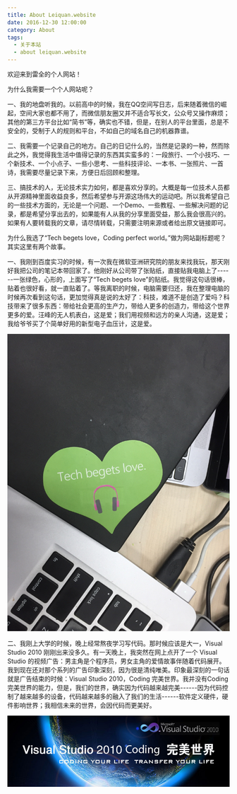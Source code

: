 ```yaml
---
title: About Leiquan.website
date: 2016-12-30 12:00:00
category: About
tags:
  - 关于本站
  - about leiquan.website
---
```


欢迎来到雷全的个人网站！

<!--more-->

为什么我需要一个个人网站呢？

一、我的地盘听我的。以前高中的时候，我在QQ空间写日志，后来随着微信的崛起，空间大家也都不用了，而微信朋友圈又并不适合写长文，公众号又操作麻烦；其他的第三方平台比如“简书”等，确实也不错，但是，在别人的平台里面，总是不安全的，受制于人的规则和平台，不如自己的域名自己的机器靠谱。

二、我需要一个记录自己的地方。自己的日记什么的，当然是记录的一种，然而除此之外，我觉得我生活中值得记录的东西其实蛮多的：一段旅行、一个小技巧、一个新技术、一个小点子、一些小思考、一些科技评论、一本书、一张照片、一首诗，我需要尽量记录下来，方便日后回顾和整理。

三、搞技术的人，无论技术实力如何，都是喜欢分享的。大概是每一位技术人员都从开源精神里面收益良多，然后希望参与开源这场伟大的运动吧。所以我希望自己的一些技术方面的，无论是一个问题、一个Demo、一些教程、一些解决问题的记录，都是希望分享出去的，如果能有人从我的分享里面受益，那么我会很高兴的。如果有人要转载我的文章，请尽情转载，只需要注明来源或者给出原文链接即可。

为什么我选了“Tech begets love，Coding perfect world。”做为网站副标题呢？其实这里有两个故事。

一、我刚到百度实习的时候，有一次我在微软亚洲研究院的朋友来找我玩，那天刚好我把公司的笔记本带回家了。他刚好从公司带了张贴纸，直接贴我电脑上了------一张绿色，心形的，上面写了“Tech begets love”的贴纸。我觉得这句话很棒，贴着也很好看，就一直贴着了。等我离职的时候，电脑需要归还，我在整理电脑的时候再次看到这句话，更加觉得真是说的太好了：科技，难道不是创造了爱吗？科技带来了很多东西：带给社会更高的生产力，带给人更多的创造力，带给这个世界更多的爱。汪峰的无人机表白，这是爱；我们用视频和远方的亲人沟通，这是爱；我给爷爷买了个简单好用的新型电子血压计，这是爱。

![Tech begets love](关于本站/1.jpg)

二、我刚上大学的时候，晚上经常熬夜学习写代码。那时候应该是大一，Visual Studio 2010 刚刚出来没多久。有一天晚上，我突然在网上点开了一个 Visual Studio 的视频广告：男主角是个程序员，男女主角的爱情故事伴随着代码展开。我到现在还对那个系列的广告印象深刻，因为很是清纯唯美。印象最深刻的一句话就是广告结束的时候：Visual Studio 2010，Coding 完美世界。我并没有Coding 完美世界的能力，但是，我们的世界，确实因为代码越来越完美------因为代码控制了越来越多的设备，代码越来越多的融入了我们的生活------软件定义硬件，硬件影响世界；我相信未来的世界，会因代码而更美好。

![Coding 完美世界](关于本站/2.jpg)
